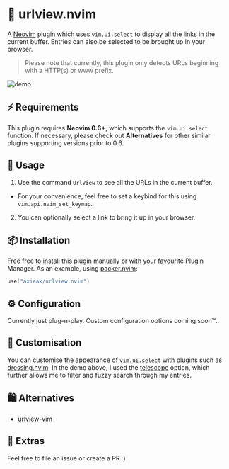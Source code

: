# 🔎 urlview.nvim

A [Neovim](https://neovim.io) plugin which uses `vim.ui.select` to display all the links in the current buffer. Entries can also be selected to be brought up in your browser.

> Please note that currently, this plugin only detects URLs beginning with a HTTP(s) or www prefix.

![demo](https://user-images.githubusercontent.com/62098008/160541254-0a629364-707a-4540-bb5b-af201208f6cc.png)

## ⚡ Requirements

This plugin requires **Neovim 0.6+**, which supports the `vim.ui.select` function. If necessary, please check out **Alternatives** for other similar plugins supporting versions prior to 0.6.

## 🚀 Usage

1. Use the command `UrlView` to see all the URLs in the current buffer.

- For your convenience, feel free to set a keybind for this using `vim.api.nvim_set_keymap`.

2. You can optionally select a link to bring it up in your browser.

## 📦 Installation

Free free to install this plugin manually or with your favourite Plugin Manager. As an example, using [packer.nvim](https://github.com/wbthomason/packer.nvim):

```lua
use("axieax/urlview.nvim")
```

## ⚙️ Configuration

Currently just plug-n-play. Custom configuration options coming soon™..

## 🎨 Customisation

You can customise the appearance of `vim.ui.select` with plugins such as [dressing.nvim](https://github.com/stevearc/dressing.nvim). In the demo above, I used the [telescope](https://github.com/nvim-telescope/telescope.nvim) option, which further allows me to filter and fuzzy search through my entries.

## 🛍️ Alternatives

- [urlview-vim](https://github.com/strboul/urlview.vim)

## 🚧 Extras

Feel free to file an issue or create a PR :)
